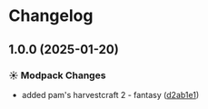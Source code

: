 # Changelog

## 1.0.0 (2025-01-20)


### ☀ Modpack Changes

* added pam's harvestcraft 2 - fantasy ([d2ab1e1](https://github.com/JaronZ/asdhell/commit/d2ab1e1869a1ca733dc2a2137b8d5a01afee77e8))
